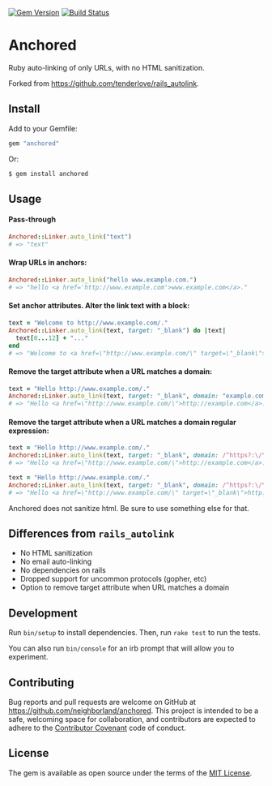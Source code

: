 [![Gem Version](https://badge.fury.io/rb/anchored.svg)][gem]
[![Build Status](https://travis-ci.org/neighborland/anchored.svg?branch=master)][build]

[gem]: http://rubygems.org/gems/anchored
[build]: https://travis-ci.org/neighborland/anchored

# Anchored

Ruby auto-linking of only URLs, with no HTML sanitization.

Forked from https://github.com/tenderlove/rails_autolink.

## Install

Add to your Gemfile:

```ruby
gem "anchored"
```

Or:

```sh
$ gem install anchored
```

## Usage

#### Pass-through

```ruby
Anchored::Linker.auto_link("text")
# => "text"
```

#### Wrap URLs in anchors:

```ruby
Anchored::Linker.auto_link("hello www.example.com.")
# => "hello <a href='http://www.example.com'>www.example.com</a>."
```

#### Set anchor attributes. Alter the link text with a block: 

```ruby
text = "Welcome to http://www.example.com/."
Anchored::Linker.auto_link(text, target: "_blank") do |text|
  text[0...12] + "..."
end
# => "Welcome to <a href=\"http://www.example.com/\" target=\"_blank\">http://exampl...</a>."
```

#### Remove the target attribute when a URL matches a domain:

```ruby
text = "Hello http://www.example.com/."
Anchored::Linker.auto_link(text, target: "_blank", domain: "example.com")
# => "Hello <a href=\"http://www.example.com/\">http://example.com</a>."
```

#### Remove the target attribute when a URL matches a domain regular expression:

```ruby
text = "Hello http://www.example.com/."
Anchored::Linker.auto_link(text, target: "_blank", domain: /^https?:\/\/(www\.)?\.example.com/)
# => "Hello <a href=\"http://www.example.com/\">http://example.com</a>."

text = "Hello http://www.example.com/."
Anchored::Linker.auto_link(text, target: "_blank", domain: /^https?:\/\/(www\.)?\.booya.com/)
# => "Hello <a href=\"http://www.example.com/\" target=\"_blank\">http://example.com</a>."
```

Anchored does not sanitize html. Be sure to use something else for that.

## Differences from `rails_autolink`

* No HTML sanitization
* No email auto-linking
* No dependencies on rails
* Dropped support for uncommon protocols (gopher, etc)
* Option to remove target attribute when URL matches a domain

## Development

Run `bin/setup` to install dependencies. Then, run `rake test` to run the tests. 

You can also run `bin/console` for an irb prompt that will allow you to experiment.
 

## Contributing

Bug reports and pull requests are welcome on GitHub at https://github.com/neighborland/anchored. 
This project is intended to be a safe, welcoming space for collaboration, and contributors 
are expected to adhere to the [Contributor Covenant](http://contributor-covenant.org) code of conduct.


## License

The gem is available as open source under the terms of the [MIT License](http://opensource.org/licenses/MIT).
